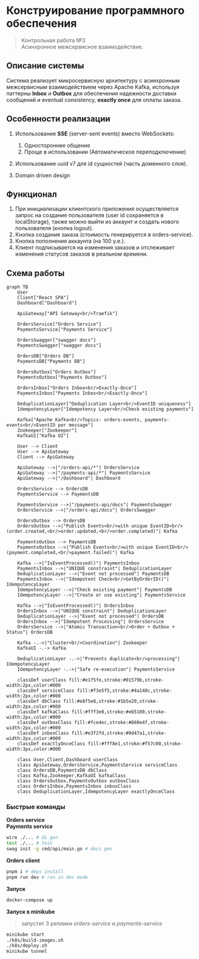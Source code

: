# Конструирование программного обеспечения
> Контрольная работа №3 <br> Асинхронное межсервисное взаимодействие.

## Описание системы

Система реализует микросервисную архитектуру с асинхронным межсервисным взаимодействием через Apache Kafka, используя паттерны **Inbox** и **Outbox** для обеспечения надежности доставки сообщений и eventual consistency, **exactly once** для оплаты заказа.

## Особенности реализации

1. Использование **SSE** (server-sent events) вместо WebSockets:
    1. Одностороннее общение
    2. Проще в использовании (Автоматическое переподключение)

2. Использование uuid v7 для id сущностей (часть доменного слоя).

3. Domain driven design

## Функционал

1. При инициализации клиентского приложения осуществляется запрос на создание пользователя (user id сохраняется в localStorage), также можно выйти из аккаунт и создать нового пользователя (кнопка logout).
2. Кнопка создания заказа (стоимость генерируется в orders-service).
3. Кнопка пополнения аккаунта (на 100 у.е.).
4. Клиент подписывается на изменения заказов и отслеживает изменения статусов заказов в реальном времени.

## Схема работы
```mermaid
graph TB
    User
    Client["React SPA"]
    Dashboard["Dashboard"]
    
    ApiGateway["API Gateway<br/>Traefik"]
    
    OrdersService["Orders Service"]
    PaymentsService["Payments Service"]

    OrdersSwagger["swagger docs"]
    PaymentsSwagger["swagger docs"]
    
    OrdersDB["Orders DB"]
    PaymentsDB["Payments DB"]
    
    OrdersOutbox["Orders Outbox"]
    PaymentsOutbox["Payments Outbox"]
    
    OrdersInbox["Orders Inbox<br/>Exactly-Once"]
    PaymentsInbox["Payments Inbox<br/>Exactly-Once"]
    
    DeduplicationLayer["Deduplication Layer<br/>EventID uniqueness"]
    IdempotencyLayer["Idempotency Layer<br/>Check existing payments"]
    
    Kafka["Apache Kafka<br/>Topics: orders-events, payments-events<br/>EventID per message"]
    Zookeeper["Zookeeper"]
    KafkaUI["Kafka UI"]
    
    User --> Client
    User --> ApiGateway
    Client --> ApiGateway
    
    ApiGateway -->|"/orders-api/*"| OrdersService
    ApiGateway -->|"/payments-api/*"| PaymentsService
    ApiGateway -->|"/dashboard"| Dashboard
    
    OrdersService --> OrdersDB
    PaymentsService --> PaymentsDB

    PaymentsService -->|"/payments-api/docs"| PaymentsSwagger
    OrdersService -->|"/orders-api/docs"| OrdersSwagger
    
    OrdersOutbox --> OrdersDB
    OrdersOutbox -->|"Publish Events<br/>with unique EventID<br/>(order.created,<br/>order.updated,<br/>order.completed)"| Kafka
    
    PaymentsOutbox --> PaymentsDB  
    PaymentsOutbox -->|"Publish Events<br/>with unique EventID<br/>(payment.completed,<br/>payment.failed)"| Kafka
    
    Kafka -->|"IsEventProcessed()"| PaymentsInbox
    PaymentsInbox -->|"UNIQUE constraint"| DeduplicationLayer
    DeduplicationLayer -->|"Event not processed"| PaymentsDB
    PaymentsInbox -->|"Idempotent Check<br/>GetByOrderID()"| IdempotencyLayer
    IdempotencyLayer -->|"Check existing payment"| PaymentsDB
    IdempotencyLayer -->|"Create or use existing"| PaymentsService
    
    Kafka -->|"IsEventProcessed()"| OrdersInbox
    OrdersInbox -->|"UNIQUE constraint"| DeduplicationLayer
    DeduplicationLayer -->|"Event not processed"| OrdersDB
    OrdersInbox -->|"Idempotent Processing"| OrdersService
    OrdersService -->|"Atomic Transaction<br/>Order + Outbox + Status"| OrdersDB
    
    Kafka -.->|"Cluster<br/>Coordination"| Zookeeper
    KafkaUI -.-> Kafka
    
    DeduplicationLayer -.->|"Prevents duplicate<br/>processing"| IdempotencyLayer
    IdempotencyLayer -.->|"Safe re-execution"| PaymentsService
    
    classDef userClass fill:#e1f5fe,stroke:#01579b,stroke-width:2px,color:#000
    classDef serviceClass fill:#f3e5f5,stroke:#4a148c,stroke-width:2px,color:#000
    classDef dbClass fill:#e8f5e8,stroke:#1b5e20,stroke-width:2px,color:#000
    classDef kafkaClass fill:#fff3e0,stroke:#e65100,stroke-width:2px,color:#000
    classDef outboxClass fill:#fce4ec,stroke:#880e4f,stroke-width:2px,color:#000
    classDef inboxClass fill:#e3f2fd,stroke:#0d47a1,stroke-width:2px,color:#000
    classDef exactlyOnceClass fill:#fff8e1,stroke:#f57c00,stroke-width:3px,color:#000
    
    class User,Client,Dashboard userClass
    class ApiGateway,OrdersService,PaymentsService serviceClass
    class OrdersDB,PaymentsDB dbClass
    class Kafka,Zookeeper,KafkaUI kafkaClass
    class OrdersOutbox,PaymentsOutbox outboxClass
    class OrdersInbox,PaymentsInbox inboxClass
    class DeduplicationLayer,IdempotencyLayer exactlyOnceClass
```

### Быстрые команды

**Orders service <br> Payments service**
```sh
wire ./... # di gen
test ./... # test
swag init -g cmd/api/main.go # docs gen
```

**Orders client**
```sh
pnpm i # deps install
pnpm run dev # run in dev mode
```

**Запуск**
```sh
docker-compose up
```

**Запуск в minikube**
> запустит 3 реплики <i>orders-service</i> и <i>payments-service</i>
```sh
minikube start
./k8s/build-images.sh
./k8s/deploy.sh
minikube tunnel
```
